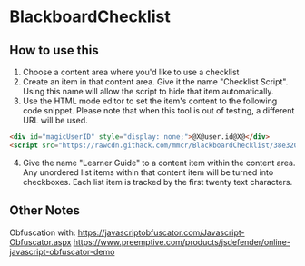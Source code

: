 # BlackboardChecklist

## How to use this

1. Choose a content area where you'd like to use a checklist
2. Create an item in that content area. Give it the name "Checklist Script". Using this name will allow the script to hide that item automatically.
3. Use the HTML mode editor to set the item's content to the following code snippet. Please note that when this tool is out of testing, a different URL will be used.

~~~html
<div id="magicUserID" style="display: none;">@X@user.id@X@</div>
<script src="https://rawcdn.githack.com/mmcr/BlackboardChecklist/38e32094f5854dcac0a469741d685c5382020438/bbchecklist.js" type="text/javascript"></script>
~~~

4. Give the name "Learner Guide" to a content item within the content area. Any unordered list items within that content item will be turned into checkboxes. Each list item is tracked by the first twenty text characters.

## Other Notes

Obfuscation with:
https://javascriptobfuscator.com/Javascript-Obfuscator.aspx
https://www.preemptive.com/products/jsdefender/online-javascript-obfuscator-demo